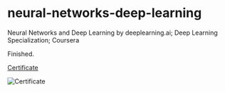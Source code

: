# neural-networks-deep-learning
Neural Networks and Deep Learning by deeplearning.ai; Deep Learning Specialization; Coursera


Finished.

[Certificate](https://www.coursera.org/account/accomplishments/certificate/5F762CLATWGM)



![Certificate](https://github.com/dreamPoet/neural-networks-deep-learning/blob/master/certificate.png?raw=true)
